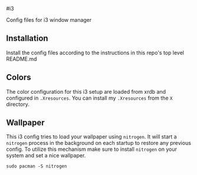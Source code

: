 #i3

Config files for i3 window manager

## Installation
Install the config files according to the instructions in this repo's top level README.md

## Colors
The color configuration for this i3 setup are loaded from xrdb and configured in `.Xresources`. You can install my `.Xresources` from the `X` directory.

## Wallpaper
This i3 config tries to load your wallpaper using `nitrogen`. It will start a `nitrogen` process in the background on each startup to restore any previous config. To utilize this mechanism make sure to install `nitrogen` on your system and set a nice wallpaper.

    sudo pacman -S nitrogen
